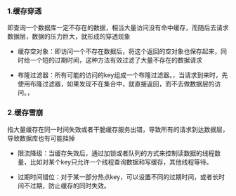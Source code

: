 ### 1.缓存穿透

即查询一个数据库一定不存在的数据，相当大量访问没有命中缓存，而随后去请求数据层，数据的压力巨大，就形成的穿透现象

- 缓存空对象：即访问一个不存在数据后，将这个返回的空对象也保存起来，同时给一个短的过期时间，这种方法有效过滤了大量不存在的数据请求

- 布隆过滤器：所有可能的访问的key组成一个布隆过滤器。，当请求到来时，先使用布隆过滤器，如果发现不在集合中，就直接返回，而不去做数据层的访问。，

### 2.缓存雪崩

指大量缓存在同一时间失效或者干脆缓存服务出错，导致所有的请求到达数据层，导致数据库也有可能挂掉

- 限流降级：当缓存失效后，通过加锁或者队列的方式来控制读数据的线程数量，比如对某个key只允许一个线程查询数据和写缓存，其他线程等待。

- 过期时间错位：对于某一部分热点key，可以设置不同的过期时间，或者长时间不过期，防止缓存的同时失效。